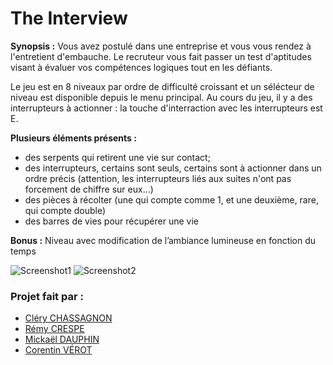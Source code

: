 # The Interview

**Synopsis :** 
Vous avez postulé dans une entreprise et vous vous rendez à l'entretient d'embauche. Le recruteur vous fait passer un test d'aptitudes visant à évaluer vos compétences logiques tout en les défiants.

Le jeu est en 8 niveaux par ordre de difficulté croissant et un sélécteur de niveau est disponible depuis le menu principal.
Au cours du jeu, il y a des interrupteurs à actionner : la touche d'interraction avec les interrupteurs est E.


**Plusieurs éléments présents :** 
- des serpents qui retirent une vie sur contact;
- des interrupteurs, certains sont seuls, certains sont à actionner dans un ordre précis (attention, les interrupteurs liés aux suites n'ont pas forcement de chiffre sur eux...)
- des pièces à récolter (une qui compte comme 1, et une deuxième, rare, qui compte double)
- des barres de vies pour récupérer une vie


**Bonus :** 
Niveau avec modification de l’ambiance lumineuse en fonction du temps

<div>
  <img src="https://raw.githubusercontent.com/corentin703/The-Interview/master/ReadMe/Sceenshot1.png" alt="Screenshot1"/>
  <img src="https://raw.githubusercontent.com/corentin703/The-Interview/master/ReadMe/Sceenshot2.png" alt="Screenshot2"/>
</div>


### Projet fait par : 
- [Cléry CHASSAGNON](https://github.com/Tunderping)
- [Rémy CRESPE](https://github.com/RemyCrespe)
- [Mickaël DAUPHIN](https://github.com/mickou43)
- [Corentin VÉROT](https://github.com/corentin703)
